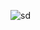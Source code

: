 ![sd](https://cdn.discordapp.com/attachments/637691026978635786/710199338713874432/currentcuda.gif)
